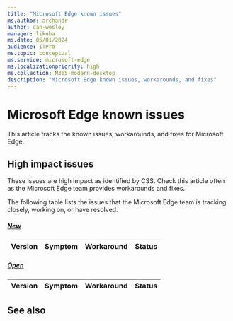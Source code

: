 ```yaml
---
title: "Microsoft Edge known issues"
ms.author: archandr
author: dan-wesley
manager: likuba
ms.date: 05/01/2024
audience: ITPro
ms.topic: conceptual
ms.service: microsoft-edge
ms.localizationpriority: high
ms.collection: M365-modern-desktop
description: "Microsoft Edge known issues, workarounds, and fixes"
---
```


# Microsoft Edge known issues

This article tracks the known issues, workarounds, and fixes for Microsoft Edge.

## High impact issues

These issues are high impact as identified by CSS. Check this article often as the Microsoft Edge team provides workarounds and fixes.

The following table lists the issues that the Microsoft Edge team is tracking closely, working on, or have resolved.

##### [New](#tab/latest)

|  Version  | Symptom | Workaround | Status |
| --- | --- | --- | --- |


##### [Open](#tab/earlier)

| Version | Symptom | Workaround | Status |
| --- | --- | --- | --- |


## See also
